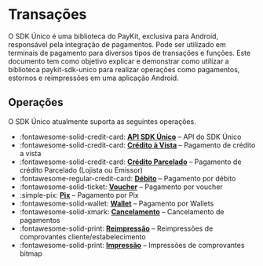 # Transações

O SDK Único é uma biblioteca do PayKit, exclusiva para Android, responsável pela integração de pagamentos. 
Pode ser utilizado em terminais de pagamento para diversos tipos de transações e funções. 
Este documento tem como objetivo explicar e demonstrar como utilizar a biblioteca paykit-sdk-unico para realizar operações como pagamentos, estornos e reimpressões em uma aplicação Android.


## Operações

O SDK Único atualmente suporta as seguintes operações.

<div class="grid cards" markdown>

- :fontawesome-solid-credit-card: __[API SDK Único]__ – API do SDK Único
- :fontawesome-solid-credit-card: __[Crédito à Vista]__ – Pagamento de crédito a vista
- :fontawesome-solid-credit-card: __[Crédito Parcelado]__ – Pagamento de crédito Parcelado (Lojista ou Emissor)
- :fontawesome-regular-credit-card: __[Débito]__ – Pagamento por débito
- :fontawesome-solid-ticket: __[Voucher]__ – Pagamento por voucher
- :simple-pix: __[Pix]__ – Pagamento por Pix
- :fontawesome-solid-wallet: __[Wallet]__ – Pagamento por Wallets
- :fontawesome-solid-xmark: __[Cancelamento]__ – Cancelamento de pagamentos
- :fontawesome-solid-print: __[Reimpressão]__ – Reimpressões de comprovantes cliente/estabelecimento
- :fontawesome-solid-print: __[Impressão]__ – Impressões de comprovantes bitmap

</div>

  [API SDK Único]: paykit.md
  [Cancelamento]: cancelamento.md
  [Crédito à Vista]: credito-a-vista.md
  [Crédito Parcelado]: credito-parcelado.md
  [Débito]: debito.md
  [Voucher]: voucher.md
  [Pix]: pix.md
  [Wallet]: wallet.md
  [Estorno]: estorno.md
  [Reimpressão]: reimpressao.md
  [Impressão]: impressao.md
